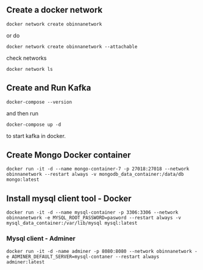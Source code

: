 ## Create a docker network
```docker network create obinnanetwork```

or do

```docker network create obinnanetwork --attachable```

check networks

```
docker network ls
```

## Create and Run Kafka
```
docker-compose --version
``` 
and then run 
```
docker-compose up -d
``` 
to start kafka in docker.

## Create Mongo Docker container
`docker run -it -d --name mongo-container-7 -p 27018:27018 --network obinnanetwork --restart always -v mongodb_data_container:/data/db mongo:latest`

## Install mysql client tool - Docker
```docker run -it -d --name mysql-container -p 3306:3306 --network obinnanetwork -e MYSQL_ROOT_PASSWORD=pasword --restart always -v mysql_data_container:/var/lib/mysql mysql:latest```

### Mysql client - Adminer
```docker run -it -d -name adminer -p 8080:8080 --network obinnanetwork -e ADMINER_DEFAULT_SERVER=mysql-contaner --restart always adminer:latest```

